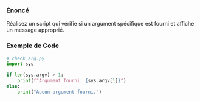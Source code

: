 ### Énoncé

Réalisez un script qui vérifie si un argument spécifique est fourni et affiche un message approprié.

### Exemple de Code

```python
# check_arg.py
import sys

if len(sys.argv) > 1:
    print(f"Argument fourni: {sys.argv[1]}")
else:
    print("Aucun argument fourni.")
```